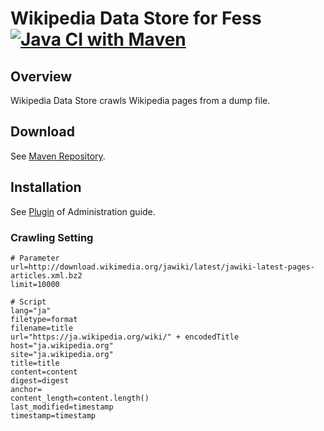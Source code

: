 Wikipedia Data Store for Fess
[![Java CI with Maven](https://github.com/codelibs/fess-ds-wikipedia/actions/workflows/maven.yml/badge.svg)](https://github.com/codelibs/fess-ds-wikipedia/actions/workflows/maven.yml)
==========================

## Overview

Wikipedia Data Store crawls Wikipedia pages from a dump file.

## Download

See [Maven Repository](http://central.maven.org/maven2/org/codelibs/fess/fess-ds-wikipedia/).

## Installation

See [Plugin](https://fess.codelibs.org/14.2/admin/plugin-guide.html) of Administration guide.

### Crawling Setting

```
# Parameter
url=http://download.wikimedia.org/jawiki/latest/jawiki-latest-pages-articles.xml.bz2
limit=10000

# Script
lang="ja"
filetype=format
filename=title
url="https://ja.wikipedia.org/wiki/" + encodedTitle
host="ja.wikipedia.org"
site="ja.wikipedia.org"
title=title
content=content
digest=digest
anchor=
content_length=content.length()
last_modified=timestamp
timestamp=timestamp
```

